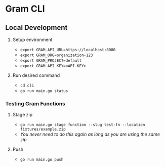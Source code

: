 # Gram CLI

## Local Development

1. Setup environment
   - `export GRAM_API_URL=https://localhost:8080`
   - `export GRAM_ORG=organization-123`
   - `export GRAM_PROJECT=default`
   - `export GRAM_API_KEY=<API-KEY>`

2. Run desired command
   - `cd cli`
   - `go run main.go status`

### Testing Gram Functions

1. Stage zip
   - `go run main.go stage function --slug test-fn --location fixtures/example.zip`
   - _You never need to do this again as long as you are using the same zip_

2. Push
   - `go run main.go push`
